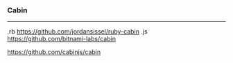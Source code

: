 ### Cabin
---
.rb
https://github.com/jordansissel/ruby-cabin
.js
https://github.com/bitnami-labs/cabin

https://github.com/cabinjs/cabin


```
```

```ruby
```

```
```

